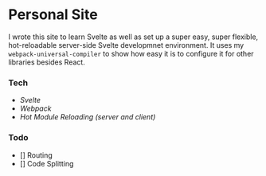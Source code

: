# Personal Site

I wrote this site to learn Svelte as well as set up a super easy, super flexible, hot-reloadable
server-side Svelte developmnet environment. It uses my `webpack-universal-compiler` to show how
easy it is to configure it for other libraries besides React. 

### Tech

- *Svelte*
- *Webpack*
- *Hot Module Reloading (server and client)*

### Todo

- [] Routing
- [] Code Splitting

